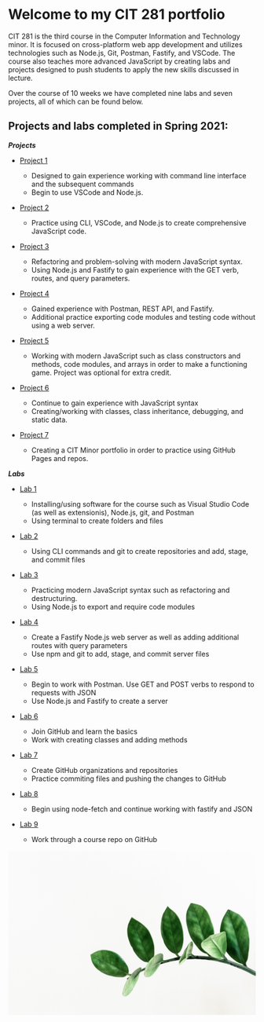 # Welcome to my CIT 281 portfolio

CIT 281 is the third course in the Computer Information and Technology minor. It is focused on cross-platform web app development and utilizes technologies such as Node.js, Git, Postman, Fastify, and VSCode. The course also teaches more advanced JavaScript by creating labs and projects designed to push students to apply the new skills discussed in lecture. 

Over the course of 10 weeks we have completed nine labs and seven projects, all of which can be found below.

## Projects and labs completed in Spring 2021:

**_Projects_**
- [Project 1](https://github.com/nataleeirwin/cit281-p1)
    * Designed to gain experience working with command line interface and the subsequent commands 
    * Begin to use VSCode and Node.js.

- [Project 2](https://nataleeirwin.github.io/cit281-p2/)
    * Practice using CLI, VSCode, and Node.js to create comprehensive JavaScript code. 
 
- [Project 3](https://nataleeirwin.github.io/cit281-p3/)
    * Refactoring and problem-solving with modern JavaScript syntax.
    * Using Node.js and Fastify to gain experience with the GET verb, routes, and query parameters.
     
- [Project 4](https://nataleeirwin.github.io/cit281-p4/)
    * Gained experience with Postman, REST API, and Fastify.
    * Additional practice exporting code modules and testing code without using a web server.
     
- [Project 5](https://nataleeirwin.github.io/cit281-p5/)
    * Working with modern JavaScript such as class constructors and methods, code modules, and arrays in order to make a functioning game. Project was optional for extra credit.

- [Project 6](https://nataleeirwin.github.io/cit281-p6/)
    * Continue to gain experience with JavaScript syntax
    * Creating/working with classes, class inheritance, debugging, and static data.
     
- [Project 7](https://nataleeirwin.github.io/cit281-p7/)
    * Creating a CIT Minor portfolio in order to practice using GitHub Pages and repos.


**_Labs_**
- [Lab 1]()
    * Installing/using software for the course such as Visual Studio Code (as well as extensionis), Node.js, git, and Postman
    * Using terminal to create folders and files

- [Lab 2]()
    * Using CLI commands and git to create repositories and add, stage, and commit files      
    
- [Lab 3]()
    * Practicing modern JavaScript syntax such as refactoring and destructuring. 
    * Using Node.js to export and require code modules

- [Lab 4]()
    * Create a Fastify Node.js web server as well as adding additional routes with query parameters
    * Use npm and git to add, stage, and commit server files
    
- [Lab 5]()
    * Begin to work with Postman. Use GET and POST verbs to respond to requests with JSON
    * Use Node.js and Fastify to create a server

- [Lab 6]()
    * Join GitHub and learn the basics
    * Work with creating classes and adding methods

- [Lab 7]()
    * Create GitHub organizations and repositories
    * Practice commiting files and pushing the changes to GitHub
    
- [Lab 8]()
    * Begin using node-fetch and continue working with fastify and JSON
    
- [Lab 9]()
    * Work through a course repo on GitHub
    
![Background Image](https://github.com/nataleeirwin/nataleeirwin.github.io/blob/main/backgroundImage.jpg)

